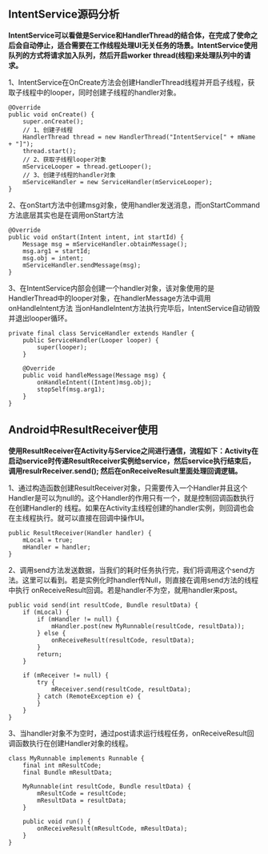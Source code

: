 ## IntentService源码分析 ##

**IntentService可以看做是Service和HandlerThread的结合体，在完成了使命之后会自动停止，适合需要在工作线程处理UI无关任务的场景。IntentService使用队列的方式将请求加入队列，然后开启worker thread(线程)来处理队列中的请求。**

  1、IntentService在OnCreate方法会创建HandlerThread线程并开启子线程，获取子线程中的looper，同时创建子线程的handler对象。

    @Override
    public void onCreate() {
        super.onCreate();
		// 1、创建子线程
        HandlerThread thread = new HandlerThread("IntentService[" + mName + "]");
        thread.start();
		// 2、获取子线程looper对象
        mServiceLooper = thread.getLooper();
		// 3、创建子线程的handler对象
        mServiceHandler = new ServiceHandler(mServiceLooper);
    }
  
  2、在onStart方法中创建msg对象，使用handler发送消息，而onStartCommand方法底层其实也是在调用onStart方法

    @Override
    public void onStart(Intent intent, int startId) {
        Message msg = mServiceHandler.obtainMessage();
        msg.arg1 = startId;
        msg.obj = intent;
        mServiceHandler.sendMessage(msg);
    }
  
  3、在IntentService内部会创建一个handler对象，该对象使用的是HandlerThread中的looper对象，在handlerMessage方法中调用onHandleIntent方法
当onHandleIntent方法执行完毕后，IntentService自动销毁并退出looper循环。

    private final class ServiceHandler extends Handler {
        public ServiceHandler(Looper looper) {
            super(looper);
        }

        @Override
        public void handleMessage(Message msg) {
            onHandleIntent((Intent)msg.obj);
            stopSelf(msg.arg1);
        }
    }


## Android中ResultReceiver使用

**使用ResultReceiver在Activity与Service之间进行通信，流程如下：Activity在启动service时传递ResultReceiver实例给service，然后service执行结束后，调用resulrReceiver.send(); 然后在onReceiveResult里面处理回调逻辑。**

  1、通过构造函数创建ResultReceiver对象，只需要传入一个Handler并且这个Handler是可以为null的。这个Handler的作用只有一个，就是控制回调函数执行在创建Handler的
线程。如果在Activity主线程创建的handler实例，则回调也会在主线程执行。就可以直接在回调中操作UI。 

    public ResultReceiver(Handler handler) {
	    mLocal = true;
	    mHandler = handler;
	}

  2、调用send方法发送数据，当我们的耗时任务执行完，我们将调用这个send方法。这里可以看到。若是实例化时handler传Null，则直接在调用send方法的线程中执行
onReceiveResult回调。若是handler不为空，就用handler来post。

    public void send(int resultCode, Bundle resultData) {
	    if (mLocal) {
	        if (mHandler != null) {
	            mHandler.post(new MyRunnable(resultCode, resultData));
	        } else {
	            onReceiveResult(resultCode, resultData);
	        }
	        return;
	    }
	    
	    if (mReceiver != null) {
	        try {
	            mReceiver.send(resultCode, resultData);
	        } catch (RemoteException e) {
	        }
	    }
	}

  3、当handler对象不为空时，通过post请求运行线程任务，onReceiveResult回调函数执行在创建Handler对象的线程。
	
    class MyRunnable implements Runnable {
	    final int mResultCode;
	    final Bundle mResultData;
	    
	    MyRunnable(int resultCode, Bundle resultData) {
	        mResultCode = resultCode;
	        mResultData = resultData;
	    }
	    
	    public void run() {
	        onReceiveResult(mResultCode, mResultData);
	    }
	}

